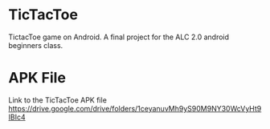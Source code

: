 # TicTacToe
TictacToe game on Android. A final project for the ALC 2.0 android beginners class.

# APK File
Link to the TicTacToe APK file https://drive.google.com/drive/folders/1ceyanuvMh9yS90M9NY30WcVyHt9IBIc4
